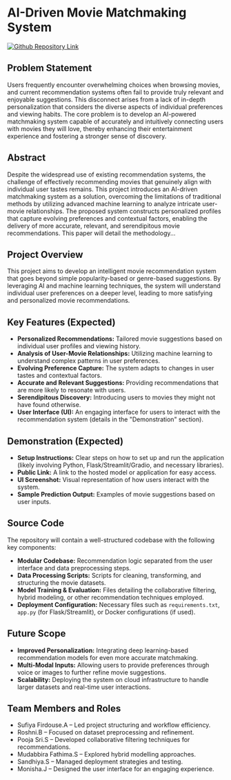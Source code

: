 # AI-Driven Movie Matchmaking System

[![Github Repository Link](https://img.shields.io/badge/GitHub-Repository-blue?logo=github)](https://github.com/Monisha45228/movie_recomm-phase-3.git)

## Problem Statement

Users frequently encounter overwhelming choices when browsing movies, and current recommendation systems often fail to provide truly relevant and enjoyable suggestions. This disconnect arises from a lack of in-depth personalization that considers the diverse aspects of individual preferences and viewing habits. The core problem is to develop an AI-powered matchmaking system capable of accurately and intuitively connecting users with movies they will love, thereby enhancing their entertainment experience and fostering a stronger sense of discovery.

## Abstract

Despite the widespread use of existing recommendation systems, the challenge of effectively recommending movies that genuinely align with individual user tastes remains. This project introduces an AI-driven matchmaking system as a solution, overcoming the limitations of traditional methods by utilizing advanced machine learning to analyze intricate user-movie relationships. The proposed system constructs personalized profiles that capture evolving preferences and contextual factors, enabling the delivery of more accurate, relevant, and serendipitous movie recommendations. This paper will detail the methodology...

## Project Overview

This project aims to develop an intelligent movie recommendation system that goes beyond simple popularity-based or genre-based suggestions. By leveraging AI and machine learning techniques, the system will understand individual user preferences on a deeper level, leading to more satisfying and personalized movie recommendations.

## Key Features (Expected)

* **Personalized Recommendations:** Tailored movie suggestions based on individual user profiles and viewing history.
* **Analysis of User-Movie Relationships:** Utilizing machine learning to understand complex patterns in user preferences.
* **Evolving Preference Capture:** The system adapts to changes in user tastes and contextual factors.
* **Accurate and Relevant Suggestions:** Providing recommendations that are more likely to resonate with users.
* **Serendipitous Discovery:** Introducing users to movies they might not have found otherwise.
* **User Interface (UI):** An engaging interface for users to interact with the recommendation system (details in the "Demonstration" section).

## Demonstration (Expected)

* **Setup Instructions:** Clear steps on how to set up and run the application (likely involving Python, Flask/Streamlit/Gradio, and necessary libraries).
* **Public Link:** A link to the hosted model or application for easy access.
* **UI Screenshot:** Visual representation of how users interact with the system.
* **Sample Prediction Output:** Examples of movie suggestions based on user inputs.

## Source Code

The repository will contain a well-structured codebase with the following key components:

* **Modular Codebase:** Recommendation logic separated from the user interface and data preprocessing steps.
* **Data Processing Scripts:** Scripts for cleaning, transforming, and structuring the movie datasets.
* **Model Training & Evaluation:** Files detailing the collaborative filtering, hybrid modeling, or other recommendation techniques employed.
* **Deployment Configuration:** Necessary files such as `requirements.txt`, `app.py` (for Flask/Streamlit), or Docker configurations (if used).

## Future Scope

* **Improved Personalization:** Integrating deep learning-based recommendation models for even more accurate matchmaking.
* **Multi-Modal Inputs:** Allowing users to provide preferences through voice or images to further refine movie suggestions.
* **Scalability:** Deploying the system on cloud infrastructure to handle larger datasets and real-time user interactions.

## Team Members and Roles

* Sufiya Firdouse.A – Led project structuring and workflow efficiency.
* Roshni.B – Focused on dataset preprocessing and refinement.
* Pooja Sri.S – Developed collaborative filtering techniques for recommendations.
* Mudabbira Fathima.S – Explored hybrid modelling approaches.
* Sandhiya.S – Managed deployment strategies and testing.
* Monisha.J – Designed the user interface for an engaging experience.
